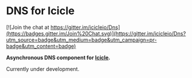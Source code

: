 # DNS for Icicle

[![Join the chat at https://gitter.im/icicleio/Dns](https://badges.gitter.im/Join%20Chat.svg)](https://gitter.im/icicleio/Dns?utm_source=badge&utm_medium=badge&utm_campaign=pr-badge&utm_content=badge)

**Asynchronous DNS component for [Icicle](//github.com/icicleio/Icicle).**

Currently under development.
